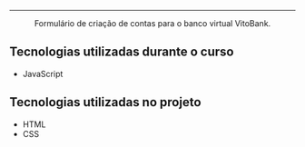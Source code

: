 <hr>
<p align="center">Formulário de criação de contas para o banco virtual VitoBank.</p>

## Tecnologias utilizadas durante o curso
* JavaScript

## Tecnologias utilizadas no projeto
* HTML
* CSS
